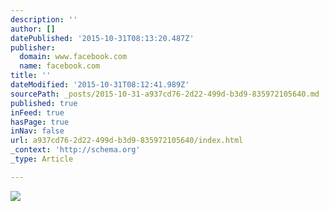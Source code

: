 ```yaml
---
description: ''
author: []
datePublished: '2015-10-31T08:13:20.487Z'
publisher:
  domain: www.facebook.com
  name: facebook.com
title: ''
dateModified: '2015-10-31T08:12:41.989Z'
sourcePath: _posts/2015-10-31-a937cd76-2d22-499d-b3d9-835972105640.md
published: true
inFeed: true
hasPage: true
inNav: false
url: a937cd76-2d22-499d-b3d9-835972105640/index.html
_context: 'http://schema.org'
_type: Article

---
```

![](https://scontent.fsnc1-1.fna.fbcdn.net/hphotos-xfp1/t31.0-8/1888863_10205236191360799_3023210470415156043_o.jpg)